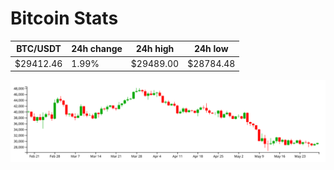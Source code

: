 # Bitcoin Stats

BTC/USDT|24h change|24h high|24h low|
|---|---|---|---|
|$29412.46|1.99%|$29489.00|$28784.48|

<img src="./chart.svg">
